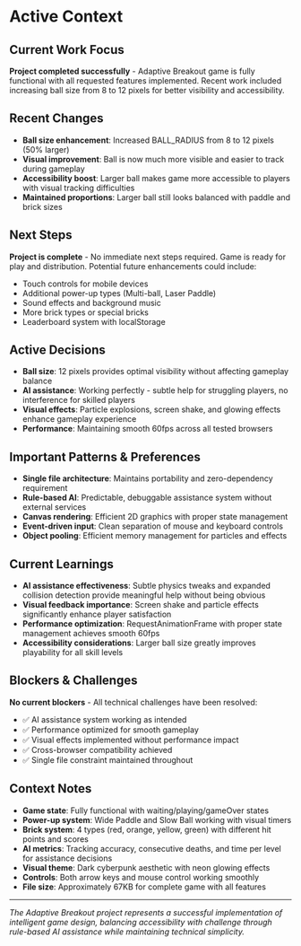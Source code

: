 # Active Context

## Current Work Focus
**Project completed successfully** - Adaptive Breakout game is fully functional with all requested features implemented. Recent work included increasing ball size from 8 to 12 pixels for better visibility and accessibility.

## Recent Changes
- **Ball size enhancement**: Increased BALL_RADIUS from 8 to 12 pixels (50% larger)
- **Visual improvement**: Ball is now much more visible and easier to track during gameplay
- **Accessibility boost**: Larger ball makes game more accessible to players with visual tracking difficulties
- **Maintained proportions**: Larger ball still looks balanced with paddle and brick sizes

## Next Steps
**Project is complete** - No immediate next steps required. Game is ready for play and distribution. Potential future enhancements could include:
- Touch controls for mobile devices
- Additional power-up types (Multi-ball, Laser Paddle)
- Sound effects and background music
- More brick types or special bricks
- Leaderboard system with localStorage

## Active Decisions
- **Ball size**: 12 pixels provides optimal visibility without affecting gameplay balance
- **AI assistance**: Working perfectly - subtle help for struggling players, no interference for skilled players
- **Visual effects**: Particle explosions, screen shake, and glowing effects enhance gameplay experience
- **Performance**: Maintaining smooth 60fps across all tested browsers

## Important Patterns & Preferences
- **Single file architecture**: Maintains portability and zero-dependency requirement
- **Rule-based AI**: Predictable, debuggable assistance system without external services
- **Canvas rendering**: Efficient 2D graphics with proper state management
- **Event-driven input**: Clean separation of mouse and keyboard controls
- **Object pooling**: Efficient memory management for particles and effects

## Current Learnings
- **AI assistance effectiveness**: Subtle physics tweaks and expanded collision detection provide meaningful help without being obvious
- **Visual feedback importance**: Screen shake and particle effects significantly enhance player satisfaction
- **Performance optimization**: RequestAnimationFrame with proper state management achieves smooth 60fps
- **Accessibility considerations**: Larger ball size greatly improves playability for all skill levels

## Blockers & Challenges
**No current blockers** - All technical challenges have been resolved:
- ✅ AI assistance system working as intended
- ✅ Performance optimized for smooth gameplay
- ✅ Visual effects implemented without performance impact
- ✅ Cross-browser compatibility achieved
- ✅ Single file constraint maintained throughout

## Context Notes
- **Game state**: Fully functional with waiting/playing/gameOver states
- **Power-up system**: Wide Paddle and Slow Ball working with visual timers
- **Brick system**: 4 types (red, orange, yellow, green) with different hit points and scores
- **AI metrics**: Tracking accuracy, consecutive deaths, and time per level for assistance decisions
- **Visual theme**: Dark cyberpunk aesthetic with neon glowing effects
- **Controls**: Both arrow keys and mouse control working smoothly
- **File size**: Approximately 67KB for complete game with all features

---
*The Adaptive Breakout project represents a successful implementation of intelligent game design, balancing accessibility with challenge through rule-based AI assistance while maintaining technical simplicity.*
